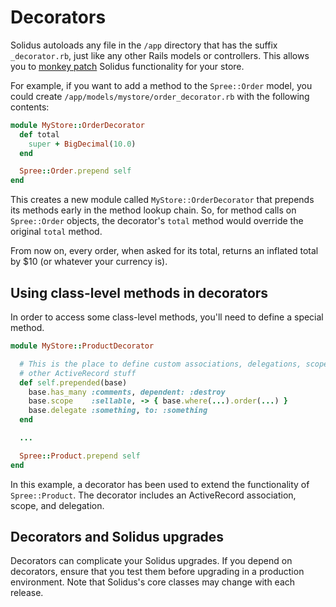 # Decorators

<!-- TODO:
  An article about decorators doesn't really belong in the `/extensions`
  directory. In the future, there will be a better home for it.
-->

Solidus autoloads any file in the `/app` directory that has the suffix
`_decorator.rb`, just like any other Rails models or controllers. This allows
you to [monkey patch][monkey-patch] Solidus functionality for your store.

For example, if you want to add a method to the `Spree::Order` model, you could
create `/app/models/mystore/order_decorator.rb` with the following contents:

```ruby
module MyStore::OrderDecorator
  def total
    super + BigDecimal(10.0)
  end

  Spree::Order.prepend self
end
```

This creates a new module called `MyStore::OrderDecorator` that prepends its
methods early in the method lookup chain. So, for method calls on `Spree::Order`
objects, the decorator's `total` method would override the original `total`
method.

From now on, every order, when asked for its total, returns an inflated
total by $10 (or whatever your currency is).

[monkey-patch]: https://en.wikipedia.org/wiki/Monkey_patch

## Using class-level methods in decorators

In order to access some class-level methods, you'll need to define a special
method.

```ruby
module MyStore::ProductDecorator

  # This is the place to define custom associations, delegations, scopes and
  # other ActiveRecord stuff
  def self.prepended(base)
    base.has_many :comments, dependent: :destroy
    base.scope    :sellable, -> { base.where(...).order(...) }
    base.delegate :something, to: :something
  end

  ...

  Spree::Product.prepend self
end
```

In this example, a decorator has been used to extend the functionality of
`Spree::Product`. The decorator includes an ActiveRecord association, scope,
and delegation.

## Decorators and Solidus upgrades

Decorators can complicate your Solidus upgrades. If you depend on decorators,
ensure that you test them before upgrading in a production environment.
Note that Solidus's core classes may change with each release.
